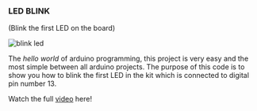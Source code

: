  ### **LED BLINK**  
 (Blink the first LED on the board)


![blink led](https://user-images.githubusercontent.com/37689522/53180023-1c536d80-35f5-11e9-9847-04c853384e71.gif)

The _hello world_ of arduino programming, this project is very easy and the most simple between all arduino projects.
The purpose of this code is to show you how to blink the first LED in the kit which is connected to digital pin number 13. 

Watch the full [video](https://www.youtube.com/watch?v=H2XPNGRIQRs) here!


